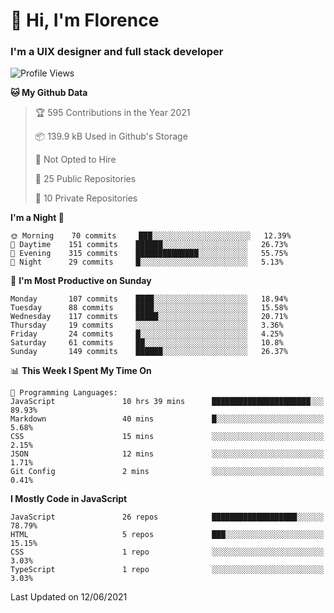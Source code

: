 <h1>👋 Hi, I'm Florence</h1>
<h3>I'm a UIX designer and full stack developer</h3>


<!--START_SECTION:waka-->
![Profile Views](http://img.shields.io/badge/Profile%20Views-1-blue)

**🐱 My Github Data** 

> 🏆 595 Contributions in the Year 2021
 > 
> 📦 139.9 kB Used in Github's Storage 
 > 
> 🚫 Not Opted to Hire
 > 
> 📜 25 Public Repositories 
 > 
> 🔑 10 Private Repositories  
 > 
**I'm a Night 🦉** 

```text
🌞 Morning    70 commits     ███░░░░░░░░░░░░░░░░░░░░░░   12.39% 
🌆 Daytime    151 commits    ██████░░░░░░░░░░░░░░░░░░░   26.73% 
🌃 Evening    315 commits    ██████████████░░░░░░░░░░░   55.75% 
🌙 Night      29 commits     █░░░░░░░░░░░░░░░░░░░░░░░░   5.13%

```
📅 **I'm Most Productive on Sunday** 

```text
Monday       107 commits    ████░░░░░░░░░░░░░░░░░░░░░   18.94% 
Tuesday      88 commits     ████░░░░░░░░░░░░░░░░░░░░░   15.58% 
Wednesday    117 commits    █████░░░░░░░░░░░░░░░░░░░░   20.71% 
Thursday     19 commits     ░░░░░░░░░░░░░░░░░░░░░░░░░   3.36% 
Friday       24 commits     █░░░░░░░░░░░░░░░░░░░░░░░░   4.25% 
Saturday     61 commits     ██░░░░░░░░░░░░░░░░░░░░░░░   10.8% 
Sunday       149 commits    ██████░░░░░░░░░░░░░░░░░░░   26.37%

```


📊 **This Week I Spent My Time On** 

```text
💬 Programming Languages: 
JavaScript               10 hrs 39 mins      ██████████████████████░░░   89.93% 
Markdown                 40 mins             █░░░░░░░░░░░░░░░░░░░░░░░░   5.68% 
CSS                      15 mins             ░░░░░░░░░░░░░░░░░░░░░░░░░   2.15% 
JSON                     12 mins             ░░░░░░░░░░░░░░░░░░░░░░░░░   1.71% 
Git Config               2 mins              ░░░░░░░░░░░░░░░░░░░░░░░░░   0.41%

```

**I Mostly Code in JavaScript** 

```text
JavaScript               26 repos            ███████████████████░░░░░░   78.79% 
HTML                     5 repos             ███░░░░░░░░░░░░░░░░░░░░░░   15.15% 
CSS                      1 repo              ░░░░░░░░░░░░░░░░░░░░░░░░░   3.03% 
TypeScript               1 repo              ░░░░░░░░░░░░░░░░░░░░░░░░░   3.03%

```



 Last Updated on 12/06/2021
<!--END_SECTION:waka-->
